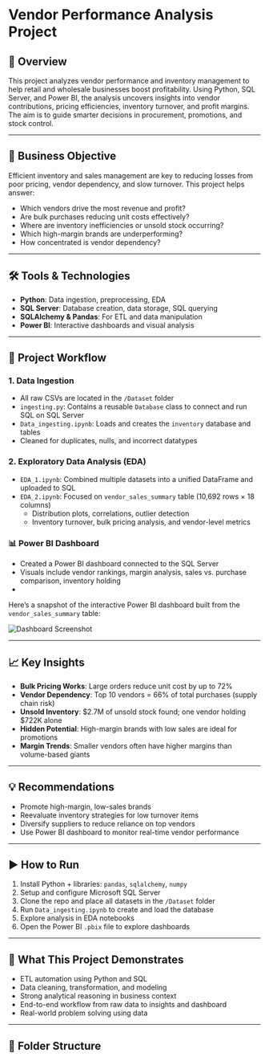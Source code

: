 # Vendor Performance Analysis Project

## 📌 Overview
This project analyzes vendor performance and inventory management to help retail and wholesale businesses boost profitability. Using Python, SQL Server, and Power BI, the analysis uncovers insights into vendor contributions, pricing efficiencies, inventory turnover, and profit margins. The aim is to guide smarter decisions in procurement, promotions, and stock control.

---

## 🧠 Business Objective
Efficient inventory and sales management are key to reducing losses from poor pricing, vendor dependency, and slow turnover. This project helps answer:

- Which vendors drive the most revenue and profit?
- Are bulk purchases reducing unit costs effectively?
- Where are inventory inefficiencies or unsold stock occurring?
- Which high-margin brands are underperforming?
- How concentrated is vendor dependency?

---

## 🛠 Tools & Technologies
- **Python**: Data ingestion, preprocessing, EDA  
- **SQL Server**: Database creation, data storage, SQL querying  
- **SQLAlchemy & Pandas**: For ETL and data manipulation  
- **Power BI**: Interactive dashboards and visual analysis  

---

## 🔁 Project Workflow

### 1. Data Ingestion
- All raw CSVs are located in the `/Dataset` folder
- `ingesting.py`: Contains a reusable `Database` class to connect and run SQL on SQL Server
- `Data_ingesting.ipynb`: Loads and creates the `inventory` database and tables
- Cleaned for duplicates, nulls, and incorrect datatypes

### 2. Exploratory Data Analysis (EDA)
- `EDA_1.ipynb`: Combined multiple datasets into a unified DataFrame and uploaded to SQL
- `EDA_2.ipynb`: Focused on `vendor_sales_summary` table (10,692 rows × 18 columns)
  - Distribution plots, correlations, outlier detection
  - Inventory turnover, bulk pricing analysis, and vendor-level metrics

###  📊 Power BI Dashboard
- Created a Power BI dashboard connected to the SQL Server
- Visuals include vendor rankings, margin analysis, sales vs. purchase comparison, inventory holding
-

Here’s a snapshot of the interactive Power BI dashboard built from the `vendor_sales_summary` table:

![Dashboard Screenshot](https://github.com/user-attachments/assets/ebcf09ad-b931-463b-a7c2-89ddabde0665)



---

## 📈 Key Insights

- **Bulk Pricing Works**: Large orders reduce unit cost by up to 72%
- **Vendor Dependency**: Top 10 vendors = 66% of total purchases (supply chain risk)
- **Unsold Inventory**: $2.7M of unsold stock found; one vendor holding $722K alone
- **Hidden Potential**: High-margin brands with low sales are ideal for promotions
- **Margin Trends**: Smaller vendors often have higher margins than volume-based giants

---

## 💡 Recommendations

- Promote high-margin, low-sales brands
- Reevaluate inventory strategies for low turnover items
- Diversify suppliers to reduce reliance on top vendors
- Use Power BI dashboard to monitor real-time vendor performance

---

## ▶️ How to Run

1. Install Python + libraries: `pandas`, `sqlalchemy`, `numpy`
2. Setup and configure Microsoft SQL Server
3. Clone the repo and place all datasets in the `/Dataset` folder
4. Run `Data_ingesting.ipynb` to create and load the database
5. Explore analysis in EDA notebooks
6. Open the Power BI `.pbix` file to explore dashboards

---

## 🧠 What This Project Demonstrates

- ETL automation using Python and SQL
- Data cleaning, transformation, and modeling
- Strong analytical reasoning in business context
- End-to-end workflow from raw data to insights and dashboard
- Real-world problem solving using data

---

## 📁 Folder Structure

